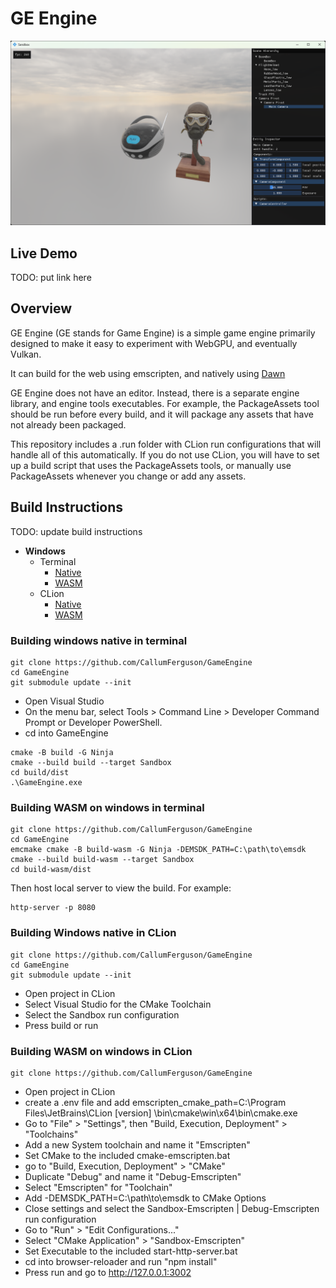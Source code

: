 # GE Engine

![Example Screenshot](images/example-screenshot.png)

## Live Demo

[//]: # (Here is a [GitHub Page]&#40;https://todo&#41; with a live demo)

TODO: put link here

## Overview

GE Engine (GE stands for Game Engine) is a simple game engine primarily designed to make it easy to experiment with
WebGPU, and eventually Vulkan.

It can build for the web using emscripten, and natively using [Dawn](https://dawn.googlesource.com/dawn)

GE Engine does not have an editor. Instead, there is a separate engine library, and engine tools executables. For
example, the PackageAssets tool should be run before every build, and it will package any assets that have not already
been packaged.

This repository includes a .run folder with CLion run configurations that will handle all of this automatically. If you
do not use CLion, you will have to set up a build script that uses the PackageAssets tools, or manually use
PackageAssets whenever you change or add any assets.

## Build Instructions

TODO: update build instructions

- **Windows**
    - Terminal
        - [Native](#building-windows-native-in-terminal)
        - [WASM](#building-wasm-on-windows-in-terminal)
    - CLion
        - [Native](#building-windows-native-in-clion)
        - [WASM](#building-wasm-on-windows-in-clion)

### Building windows native in terminal

```
git clone https://github.com/CallumFerguson/GameEngine
cd GameEngine
git submodule update --init
```

- Open Visual Studio
- On the menu bar, select Tools > Command Line > Developer Command Prompt or Developer PowerShell.
- cd into GameEngine

```
cmake -B build -G Ninja
cmake --build build --target Sandbox
cd build/dist
.\GameEngine.exe
```

### Building WASM on windows in terminal

```
git clone https://github.com/CallumFerguson/GameEngine
cd GameEngine
emcmake cmake -B build-wasm -G Ninja -DEMSDK_PATH=C:\path\to\emsdk
cmake --build build-wasm --target Sandbox
cd build-wasm/dist
```

Then host local server to view the build. For example:

```
http-server -p 8080
```

### Building Windows native in CLion

```
git clone https://github.com/CallumFerguson/GameEngine
cd GameEngine
git submodule update --init
```

- Open project in CLion
- Select Visual Studio for the CMake Toolchain
- Select the Sandbox run configuration
- Press build or run

### Building WASM on windows in CLion

```
git clone https://github.com/CallumFerguson/GameEngine
```

- Open project in CLion
- create a .env file and add emscripten_cmake_path=C:\Program Files\JetBrains\CLion [version]
  \bin\cmake\win\x64\bin\cmake.exe
- Go to "File" > "Settings", then "Build, Execution, Deployment" > "Toolchains"
- Add a new System toolchain and name it "Emscripten"
- Set CMake to the included cmake-emscripten.bat
- go to "Build, Execution, Deployment" > "CMake"
- Duplicate "Debug" and name it "Debug-Emscripten"
- Select "Emscripten" for "Toolchain"
- Add -DEMSDK_PATH=C:\path\to\emsdk to CMake Options
- Close settings and select the Sandbox-Emscripten | Debug-Emscripten run configuration
- Go to "Run" > "Edit Configurations..."
- Select "CMake Application" > "Sandbox-Emscripten"
- Set Executable to the included start-http-server.bat
- cd into browser-reloader and run "npm install"
- Press run and go to http://127.0.0.1:3002
